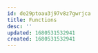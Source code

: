 ```yaml
---
id: de29ptoau3j97v8z7gwrjca
title: Functions
desc: ''
updated: 1680531532941
created: 1680531532941
---
```

